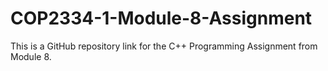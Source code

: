 # COP2334-1-Module-8-Assignment
This is a GitHub repository link for the C++ Programming Assignment from Module 8.
